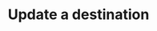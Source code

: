 ---
# -------------------------- #
#      ENDPOINT DETAILS      #
# -------------------------- #

product-type: "connect"
content-type: "api-endpoint"
endpoint: "destinations"
key: "update-a-destination"
version: "3"


# -------------------------- #
#       METHOD DETAILS       #
# -------------------------- #

title: "Update a destination"
method: "put"
short-url: |
  /v{{ endpoint.version }}{{ object.endpoint-url }}/{destination_id}
full-url: |
  {{ api.base-url }}{{ endpoint.short-url | flatify }}
short: "{{ api.core-objects.destinations.update.short }}"
description: "{{ api.core-objects.destinations.update.description | flatify }}"


# -------------------------- #
#          ARGUMENTS         #
# -------------------------- #

arguments:
  - name: "destination_id"
    required: true
    type: "path parameter"
    description: "A path parameter corresponding to the unique ID of the destination to be updated."

  - name: "type"
    required: true
    type: "string"
    description: "{{ connect.common.attributes.destination-type | flatify }}"

  - name: "connection"
    required: true
    type: "object"
    description: "A [Destination Form Properties object]({{ api.form-properties.destination-forms.section }}) corresponding to the value of `type`."


# -------------------------- #
#           RETURNS          #
# -------------------------- #

returns: |
  If successful, the API will return a status of <code class="api success">200 OK</code> and a [Destination object]({{ api.core-objects.destinations.object }}).


# ------------------------------ #
#   EXAMPLE REQUEST & RESPONSES  #
# ------------------------------ #

examples:
  - type: "Request"
    language: "json"
    code: |
      {% assign right-bracket = "}" %}
      curl -X {{ endpoint.method | upcase }} {{ endpoint.full-url | flatify | replace: "{destination_id","86741" | remove: right-bracket | strip_newlines }}
           -H "Authorization: Bearer <ACCESS_TOKEN>" 
           -H "Content-Type: application/json"
           -d "{
                "type":"postgres",
                "connection": {
                  "host": "<HOST>",
                  "port": 5432,
                  "username": "<USERNAME>",
                  "database": "<DATABASE>",
                  "password": "<PASSWORD>",
                  "ssl": false
                  }
              }"

  - type: "Response"
    language: "json"
    code: |
      HTTP/1.1 200 OK
      Content-Type: application/json;charset=ISO-8859-1

      {
        "id":"<DESTINATION_ID>",
        "type":"postgres",
        "created_at":"2018-02-06T15:36:36Z",
        "updated_at":"2018-02-06T18:55:43Z",
        "connection": {
            "host":"<HOST>",
            "port":5432,
            "username":"<USERNAME>",
            "database":"<DATABASE>",
            "password":"<PASSWORD>",
            "ssl":false
        },
        "last_check":{
            "error": false,
            "started_at":"2018-02-06T16:15:19Z",
            "completed_at":"2018-02-06T16:16:21Z"
        }
      }

  - type: "Errors"
---